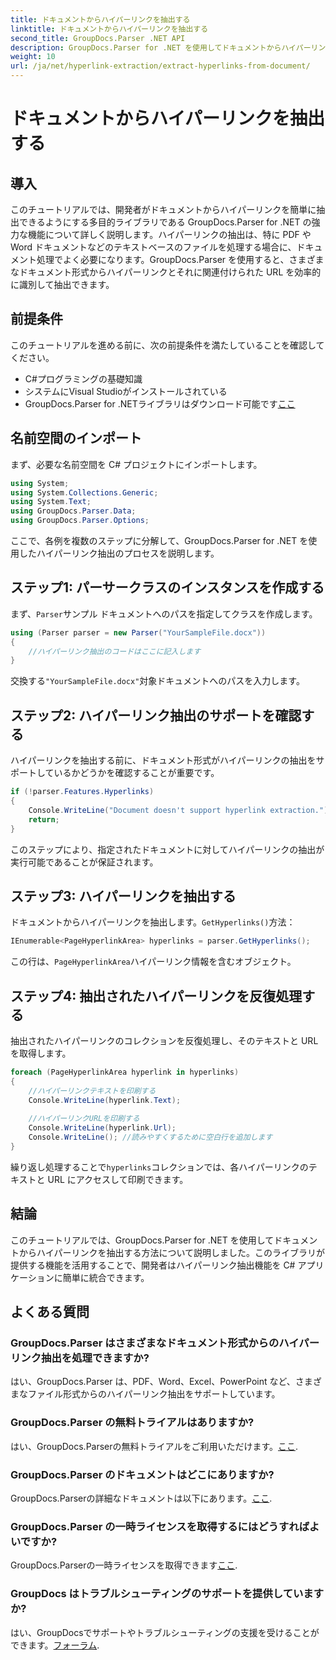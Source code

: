 ```yaml
---
title: ドキュメントからハイパーリンクを抽出する
linktitle: ドキュメントからハイパーリンクを抽出する
second_title: GroupDocs.Parser .NET API
description: GroupDocs.Parser for .NET を使用してドキュメントからハイパーリンクを抽出する方法を学びます。このわかりやすいガイドを使用して、C# アプリケーションを強化します。
weight: 10
url: /ja/net/hyperlink-extraction/extract-hyperlinks-from-document/
---
```


# ドキュメントからハイパーリンクを抽出する

## 導入
このチュートリアルでは、開発者がドキュメントからハイパーリンクを簡単に抽出できるようにする多目的ライブラリである GroupDocs.Parser for .NET の強力な機能について詳しく説明します。ハイパーリンクの抽出は、特に PDF や Word ドキュメントなどのテキストベースのファイルを処理する場合に、ドキュメント処理でよく必要になります。GroupDocs.Parser を使用すると、さまざまなドキュメント形式からハイパーリンクとそれに関連付けられた URL を効率的に識別して抽出できます。
## 前提条件
このチュートリアルを進める前に、次の前提条件を満たしていることを確認してください。
- C#プログラミングの基礎知識
- システムにVisual Studioがインストールされている
- GroupDocs.Parser for .NETライブラリはダウンロード可能です[ここ](https://releases.groupdocs.com/parser/net/)
## 名前空間のインポート
まず、必要な名前空間を C# プロジェクトにインポートします。
```csharp
using System;
using System.Collections.Generic;
using System.Text;
using GroupDocs.Parser.Data;
using GroupDocs.Parser.Options;
```

ここで、各例を複数のステップに分解して、GroupDocs.Parser for .NET を使用したハイパーリンク抽出のプロセスを説明します。
## ステップ1: パーサークラスのインスタンスを作成する
まず、`Parser`サンプル ドキュメントへのパスを指定してクラスを作成します。
```csharp
using (Parser parser = new Parser("YourSampleFile.docx"))
{
    //ハイパーリンク抽出のコードはここに記入します
}
```
交換する`"YourSampleFile.docx"`対象ドキュメントへのパスを入力します。
## ステップ2: ハイパーリンク抽出のサポートを確認する
ハイパーリンクを抽出する前に、ドキュメント形式がハイパーリンクの抽出をサポートしているかどうかを確認することが重要です。
```csharp
if (!parser.Features.Hyperlinks)
{
    Console.WriteLine("Document doesn't support hyperlink extraction.");
    return;
}
```
このステップにより、指定されたドキュメントに対してハイパーリンクの抽出が実行可能であることが保証されます。
## ステップ3: ハイパーリンクを抽出する
ドキュメントからハイパーリンクを抽出します。`GetHyperlinks()`方法：
```csharp
IEnumerable<PageHyperlinkArea> hyperlinks = parser.GetHyperlinks();
```
この行は、`PageHyperlinkArea`ハイパーリンク情報を含むオブジェクト。
## ステップ4: 抽出されたハイパーリンクを反復処理する
抽出されたハイパーリンクのコレクションを反復処理し、そのテキストと URL を取得します。
```csharp
foreach (PageHyperlinkArea hyperlink in hyperlinks)
{
    //ハイパーリンクテキストを印刷する
    Console.WriteLine(hyperlink.Text);
    
    //ハイパーリンクURLを印刷する
    Console.WriteLine(hyperlink.Url);
    Console.WriteLine(); //読みやすくするために空白行を追加します
}
```
繰り返し処理することで`hyperlinks`コレクションでは、各ハイパーリンクのテキストと URL にアクセスして印刷できます。
## 結論
このチュートリアルでは、GroupDocs.Parser for .NET を使用してドキュメントからハイパーリンクを抽出する方法について説明しました。このライブラリが提供する機能を活用することで、開発者はハイパーリンク抽出機能を C# アプリケーションに簡単に統合できます。

## よくある質問
### GroupDocs.Parser はさまざまなドキュメント形式からのハイパーリンク抽出を処理できますか?
はい、GroupDocs.Parser は、PDF、Word、Excel、PowerPoint など、さまざまなファイル形式からのハイパーリンク抽出をサポートしています。
### GroupDocs.Parser の無料トライアルはありますか?
はい、GroupDocs.Parserの無料トライアルをご利用いただけます。[ここ](https://releases.groupdocs.com/).
### GroupDocs.Parser のドキュメントはどこにありますか?
 GroupDocs.Parserの詳細なドキュメントは以下にあります。[ここ](https://tutorials.groupdocs.com/parser/net/).
### GroupDocs.Parser の一時ライセンスを取得するにはどうすればよいですか?
 GroupDocs.Parserの一時ライセンスを取得できます[ここ](https://purchase.groupdocs.com/temporary-license/).
### GroupDocs はトラブルシューティングのサポートを提供していますか?
はい、GroupDocsでサポートやトラブルシューティングの支援を受けることができます。[フォーラム](https://forum.groupdocs.com/c/parser/17).
